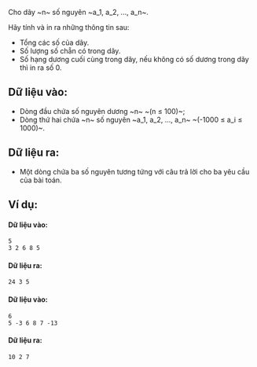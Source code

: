 Cho dãy ~n~ số nguyên ~a_1, a_2, ..., a_n~.

Hãy tính và in ra những thông tin sau:
- Tổng các số của dãy.
- Số lượng số chẵn có trong dãy.
- Số hạng dương cuối cùng trong dãy, nếu không có số dương trong dãy thì in ra số 0.

## Dữ liệu vào:
- Dòng đầu chứa số nguyên dương ~n~ ~(n ≤ 100)~;
- Dòng thứ hai chứa ~n~ số nguyên ~a_1, a_2, ..., a_n~ ~(-1000 ≤ a_i ≤ 1000)~.

## Dữ liệu ra:
- Một dòng chứa ba số nguyên tương tứng với câu trả lời cho ba yêu cầu của bài toán.

## Ví dụ:
#### Dữ liệu vào:
```
5
3 2 6 8 5
```

#### Dữ liệu ra:
```
24 3 5
```

#### Dữ liệu vào:
```
6
5 -3 6 8 7 -13
```

#### Dữ liệu ra:
```
10 2 7
```